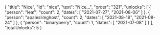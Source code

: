 {
  "title": "Nice",
  "id": "nice",
  "text": "Nice…",
  "order": "321",
  "unlocks": [
    {
      "person": "leaf",
      "count": 2,
      "dates": [
        "2021-07-27",
        "2021-08-06"
      ]
    },
    {
      "person": "apaleslimghost",
      "count": 2,
      "dates": [
        "2021-08-19",
        "2021-08-24"
      ]
    },
    {
      "person": "binaryberry",
      "count": 1,
      "dates": [
        "2021-07-08"
      ]
    }
  ],
  "totalUnlocks": 5
}